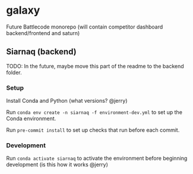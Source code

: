 # galaxy

Future Battlecode monorepo (will contain competitor dashboard backend/frontend and saturn)

## Siarnaq (backend)

TODO: In the future, maybe move this part of the readme to the backend folder.

### Setup

Install Conda and Python (what versions? @jerry)

Run `conda env create -n siarnaq -f environment-dev.yml` to set up the Conda environment.

Run `pre-commit install` to set up checks that run before each commit. 

### Development

Run `conda activate siarnaq` to activate the environment before beginning development (is this how it works @jerry)

